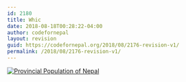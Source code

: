 ```yaml
---
id: 2180
title: Whic
date: 2018-08-18T00:28:22-04:00
author: codefornepal
layout: revision
guid: https://codefornepal.org/2018/08/2176-revision-v1/
permalink: /2018/08/2176-revision-v1/
---
```

<div id="viz1534566153957" class="tableauPlaceholder" style="position: relative;">
  <noscript>
    <a href='#'><img alt='Provincial Population of Nepal ' src='https:&#47;&#47;public.tableau.com&#47;static&#47;images&#47;Pr&#47;Provincial_population_ofNepal_2011_CBS&#47;Sheet1&#47;1_rss.png' style='border: none' /></a>
  </noscript>
</div>